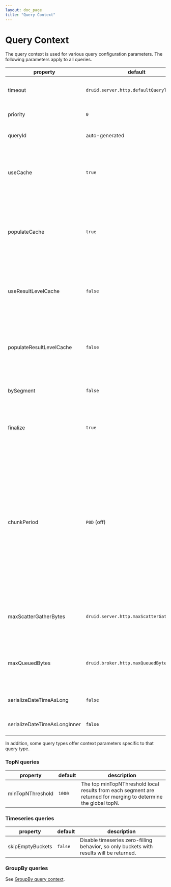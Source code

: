 ```yaml
---
layout: doc_page
title: "Query Context"
---
```


<!--
  ~ Licensed to the Apache Software Foundation (ASF) under one
  ~ or more contributor license agreements.  See the NOTICE file
  ~ distributed with this work for additional information
  ~ regarding copyright ownership.  The ASF licenses this file
  ~ to you under the Apache License, Version 2.0 (the
  ~ "License"); you may not use this file except in compliance
  ~ with the License.  You may obtain a copy of the License at
  ~
  ~   http://www.apache.org/licenses/LICENSE-2.0
  ~
  ~ Unless required by applicable law or agreed to in writing,
  ~ software distributed under the License is distributed on an
  ~ "AS IS" BASIS, WITHOUT WARRANTIES OR CONDITIONS OF ANY
  ~ KIND, either express or implied.  See the License for the
  ~ specific language governing permissions and limitations
  ~ under the License.
  -->

# Query Context

The query context is used for various query configuration parameters. The following parameters apply to all queries.

|property         |default                                 | description          |
|-----------------|----------------------------------------|----------------------|
|timeout          | `druid.server.http.defaultQueryTimeout`| Query timeout in millis, beyond which unfinished queries will be cancelled. 0 timeout means `no timeout`. To set the default timeout, see [Broker configuration](../configuration/index.html#broker) |
|priority         | `0`                                    | Query Priority. Queries with higher priority get precedence for computational resources.|
|queryId          | auto-generated                         | Unique identifier given to this query. If a query ID is set or known, this can be used to cancel the query |
|useCache         | `true`                                 | Flag indicating whether to leverage the query cache for this query. When set to false, it disables reading from the query cache for this query. When set to true, Druid uses druid.broker.cache.useCache or druid.historical.cache.useCache to determine whether or not to read from the query cache |
|populateCache    | `true`                                 | Flag indicating whether to save the results of the query to the query cache. Primarily used for debugging. When set to false, it disables saving the results of this query to the query cache. When set to true, Druid uses druid.broker.cache.populateCache or druid.historical.cache.populateCache to determine whether or not to save the results of this query to the query cache |
|useResultLevelCache         | `false`                                 | Flag indicating whether to leverage the result level cache for this query. When set to false, it disables reading from the query cache for this query. When set to true, Druid uses druid.broker.cache.useResultLevelCache to determine whether or not to read from the query cache |
|populateResultLevelCache    | `false`                                 | Flag indicating whether to save the results of the query to the result level cache. Primarily used for debugging. When set to false, it disables saving the results of this query to the query cache. When set to true, Druid uses druid.broker.cache.populateCache to determine whether or not to save the results of this query to the query cache |
|bySegment        | `false`                                | Return "by segment" results. Primarily used for debugging, setting it to `true` returns results associated with the data segment they came from |
|finalize         | `true`                                 | Flag indicating whether to "finalize" aggregation results. Primarily used for debugging. For instance, the `hyperUnique` aggregator will return the full HyperLogLog sketch instead of the estimated cardinality when this flag is set to `false` |
|chunkPeriod      | `P0D` (off)                            | At the Broker node level, long interval queries (of any type) may be broken into shorter interval queries to parallelize merging more than normal. Broken up queries will use a larger share of cluster resources, but, if you use groupBy "v1, it may be able to complete faster as a result. Use ISO 8601 periods. For example, if this property is set to `P1M` (one month), then a query covering a year would be broken into 12 smaller queries. The broker uses its query processing executor service to initiate processing for query chunks, so make sure "druid.processing.numThreads" is configured appropriately on the broker. [groupBy queries](groupbyquery.html) do not support chunkPeriod by default, although they do if using the legacy "v1" engine. This context is deprecated since it's only useful for groupBy "v1", and will be removed in the future releases.|
|maxScatterGatherBytes| `druid.server.http.maxScatterGatherBytes` | Maximum number of bytes gathered from data nodes such as Historicals and realtime processes to execute a query. This parameter can be used to further reduce `maxScatterGatherBytes` limit at query time. See [Broker configuration](../configuration/index.html#broker) for more details.|
|maxQueuedBytes       | `druid.broker.http.maxQueuedBytes`        | Maximum number of bytes queued per query before exerting backpressure on the channel to the data server. Similar to `maxScatterGatherBytes`, except unlike that configuration, this one will trigger backpressure rather than query failure. Zero means disabled.|
|serializeDateTimeAsLong| `false`       | If true, DateTime is serialized as long in the result returned by Broker and the data transportation between Broker and compute node|
|serializeDateTimeAsLongInner| `false`  | If true, DateTime is serialized as long in the data transportation between Broker and compute node|

In addition, some query types offer context parameters specific to that query type.

### TopN queries

|property         |default              | description          |
|-----------------|---------------------|----------------------|
|minTopNThreshold | `1000`              | The top minTopNThreshold local results from each segment are returned for merging to determine the global topN. |

### Timeseries queries

|property         |default              | description          |
|-----------------|---------------------|----------------------|
|skipEmptyBuckets | `false`             | Disable timeseries zero-filling behavior, so only buckets with results will be returned. |

### GroupBy queries

See [GroupBy query context](groupbyquery.html#query-context).
